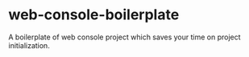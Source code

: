 # web-console-boilerplate

A boilerplate of web console project which saves your time on project initialization.
